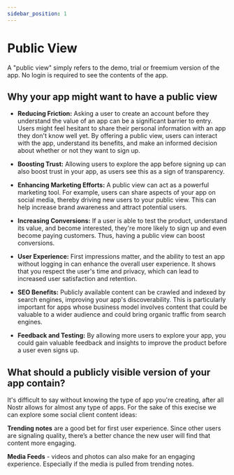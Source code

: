 ```yaml
---
sidebar_position: 1
---
```


# Public View

A "public view" simply refers to the demo, trial or freemium version of the app. No login is required to see the contents of the app. 

## Why your app might want to have a public view

- **Reducing Friction:** Asking a user to create an account before they understand the value of an app can be a significant barrier to entry. Users might feel hesitant to share their personal information with an app they don't know well yet. By offering a public view, users can interact with the app, understand its benefits, and make an informed decision about whether or not they want to sign up.

- **Boosting Trust:** Allowing users to explore the app before signing up can also boost trust in your app, as users see this as a sign of transparency.

- **Enhancing Marketing Efforts:** A public view can act as a powerful marketing tool. For example, users can share aspects of your app on social media, thereby driving new users to your public view. This can help increase brand awareness and attract potential users.

- **Increasing Conversions:** If a user is able to test the product, understand its value, and become interested, they're more likely to sign up and even become paying customers. Thus, having a public view can boost conversions.

- **User Experience:** First impressions matter, and the ability to test an app without logging in can enhance the overall user experience. It shows that you respect the user's time and privacy, which can lead to increased user satisfaction and retention.

- **SEO Benefits:** Publicly available content can be crawled and indexed by search engines, improving your app's discoverability. This is particularly important for apps whose business model involves content that could be valuable to a wider audience and could bring organic traffic from search engines.

- **Feedback and Testing:** By allowing more users to explore your app, you could gain valuable feedback and insights to improve the product before a user even signs up.

## What should a publicly visible version of your app contain?

It's difficult to say without knowing the type of app you're creating, after all Nostr allows for almost any type of apps. For the sake of this execise we can explore some social client content ideas:

**Trending notes** are a good bet for first user experience. Since other users are signaling quality, there’s a better chance the new user will find that content more engaging.

**Media Feeds** - videos and photos can also make for an engaging experience. Especially if the media is pulled from trending notes. 